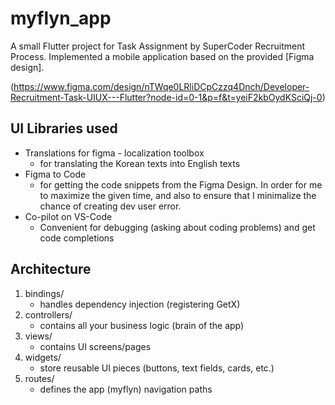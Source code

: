 # myflyn_app

A small Flutter project for Task Assignment by SuperCoder Recruitment Process. Implemented a mobile application based on the provided [Figma design]. 

(https://www.figma.com/design/nTWqe0LRliDCpCzzq4Dnch/Developer-Recruitment-Task-UIUX---Flutter?node-id=0-1&p=f&t=yeiF2kbOydKSciQj-0)

## UI Libraries used

- Translations for figma - localization toolbox
    - for translating the Korean texts into English texts
- Figma to Code 
    - for getting the code snippets from the Figma Design. In order for me to maximize the given time, and also to ensure that I minimalize the chance of creating dev user error.
- Co-pilot on VS-Code 
    - Convenient for debugging (asking about coding problems) and get code completions

## Architecture
1. bindings/
    - handles dependency injection (registering GetX)
2. controllers/
    - contains all your business logic (brain of the app)
3. views/
    - contains UI screens/pages
4. widgets/
    - store reusable UI pieces (buttons, text fields, cards, etc.)
5. routes/
    - defines the app (myflyn) navigation paths


